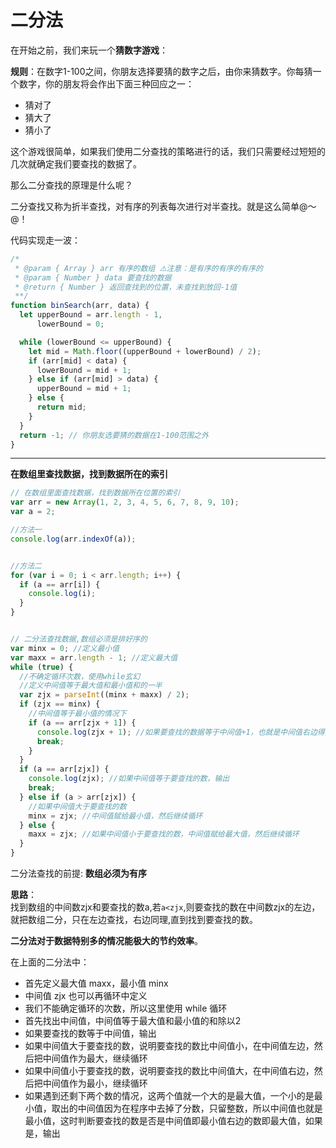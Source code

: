 二分法
===

在开始之前，我们来玩一个**猜数字游戏**：

**规则**：在数字1-100之间，你朋友选择要猜的数字之后，由你来猜数字。你每猜一个数字，你的朋友将会作出下面三种回应之一：
- 猜对了
- 猜大了
- 猜小了

这个游戏很简单，如果我们使用二分查找的策略进行的话，我们只需要经过短短的几次就确定我们要查找的数据了。

那么二分查找的原理是什么呢？

二分查找又称为折半查找，对有序的列表每次进行对半查找。就是这么简单@～@！

代码实现走一波：
```js
/*
 * @param { Array } arr 有序的数组 ⚠️注意：是有序的有序的有序的
 * @param { Number } data 要查找的数据
 * @return { Number } 返回查找到的位置，未查找到放回-1值
 **/
function binSearch(arr, data) {
  let upperBound = arr.length - 1,
      lowerBound = 0;

  while (lowerBound <= upperBound) {
    let mid = Math.floor((upperBound + lowerBound) / 2);
    if (arr[mid] < data) {
      lowerBound = mid + 1;
    } else if (arr[mid] > data) {
      upperBound = mid + 1;
    } else {
      return mid;
    }
  }
  return -1; // 你朋友选要猜的数据在1-100范围之外
}
```

-----

**在数组里查找数据，找到数据所在的索引**

```js
// 在数组里面查找数据，找到数据所在位置的索引
var arr = new Array(1, 2, 3, 4, 5, 6, 7, 8, 9, 10);
var a = 2;

//方法一
console.log(arr.indexOf(a));


//方法二
for (var i = 0; i < arr.length; i++) {
  if (a == arr[i]) {
    console.log(i);
  }
}


// 二分法查找数据,数组必须是排好序的
var minx = 0; //定义最小值
var maxx = arr.length - 1; //定义最大值
while (true) {
  //不确定循环次数，使用while玄幻
  //定义中间值等于最大值和最小值和的一半
  var zjx = parseInt((minx + maxx) / 2);
  if (zjx == minx) {
    //中间值等于最小值的情况下
    if (a == arr[zjx + 1]) {
      console.log(zjx + 1); //如果要查找的数据等于中间值+1，也就是中间值右边得数，输出值，跳出循环
      break;
    }
  }
  if (a == arr[zjx]) {
    console.log(zjx); //如果中间值等于要查找的数，输出
    break;
  } else if (a > arr[zjx]) {
    //如果中间值大于要查找的数
    minx = zjx; //中间值赋给最小值，然后继续循环
  } else {
    maxx = zjx; //如果中间值小于要查找的数，中间值赋给最大值，然后继续循环
  }
}
```

二分法查找的前提: **数组必须为有序**

**思路**：  
找到数组的中间数zjx和要查找的数a,若`a<zjx`,则要查找的数在中间数zjx的左边，就把数组二分，只在左边查找，右边同理,直到找到要查找的数。

**二分法对于数据特别多的情况能极大的节约效率**。

在上面的二分法中：
- 首先定义最大值  maxx，最小值  minx
- 中间值  zjx 也可以再循环中定义
- 我们不能确定循环的次数，所以这里使用  while  循环
- 首先找出中间值，中间值等于最大值和最小值的和除以2
- 如果要查找的数等于中间值，输出
- 如果中间值大于要查找的数，说明要查找的数比中间值小，在中间值左边，然后把中间值作为最大，继续循环
- 如果中间值小于要查找的数，说明要查找的数比中间值大，在中间值右边，然后把中间值作为最小，继续循环
- 如果遇到还剩下两个数的情况，这两个值就一个大的是最大值，一个小的是最小值，取出的中间值因为在程序中去掉了分数，只留整数，所以中间值也就是最小值，这时判断要查找的数是否是中间值即最小值右边的数即最大值，如果是，输出